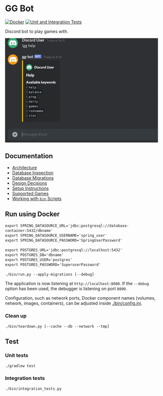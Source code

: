 # GG Bot

[![Docker][gh_badge_docker]][gh_actions_docker]
[![Unit and Integration Tests][gh_badge_unit_integration]][gh_actions_unit_integration]

Discord bot to play games with.

![GG Bot demo](./.assets/demo-1024px-16fps.gif)

## Documentation

- [Architecture](./docs/architecture.md)
- [Database Inspection](./docs/database-inspection.md)
- [Database Migrations](./docs/database-migrations.md)
- [Design Decisions](./docs/design-decisions.md)
- [Setup Instructions](./docs/setup-instructions.md)
- [Supported Games](./docs/supported-games.md)
- [Working with `bin` Scripts](./docs/working-with-bin-scripts.md)

## Run using Docker

```console
export SPRING_DATASOURCE_URL='jdbc:postgresql://database-container:5432/dbname'
export SPRING_DATASOURCE_USERNAME='spring_user'
export SPRING_DATASOURCE_PASSWORD='SpringUserPassword'

export POSTGRES_URL='jdbc:postgresql://localhost:5432'
export POSTGRES_DB='dbname'
export POSTGRES_USER='postgres'
export POSTGRES_PASSWORD='SuperuserPassword'

./bin/run.py --apply-migrations [--debug]
```

The application is now listening at `http://localhost:8080`. If the `--debug`
option has been used, the debugger is listening on port `8000`.

Configuration, such as network ports, Docker component names (volumes, network,
images, containers), can be adjusted inside
[./bin/config.ini](./bin/config.ini).

### Clean up

```console
./bin/teardown.py [--cache --db --network --tmp]
```

## Test

### Unit tests

```console
./gradlew test
```

### Integration tests

```console
./bin/integration_tests.py
```

[gh_actions_docker]:
  https://github.com/amrwc/gg-bot/actions/workflows/docker.yml
[gh_actions_unit_integration]:
  https://github.com/amrwc/gg-bot/actions/workflows/unit-and-integration-tests.yml
[gh_badge_docker]: https://github.com/amrwc/gg-bot/workflows/Docker/badge.svg
[gh_badge_unit_integration]:
  https://github.com/amrwc/gg-bot/workflows/Unit%20and%20Integration%20Tests/badge.svg
